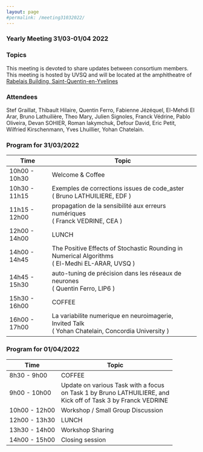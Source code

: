 ```yaml
---
layout: page
#permalink: /meeting31032022/
---
```

### Yearly Meeting 31/03-01/04 2022

### Topics 

This meeting is devoted to share updates between consortium members.
This meeting is hosted by UVSQ and will be located at the amphitheatre of [Rabelais Building, Saint-Quentin-en-Yvelines](https://www.uvsq.fr/acceder-au-batiment-francois-rabelais-a-guyancourt)


### Attendees

Stef Graillat, Thibault Hilaire, Quentin Ferro, Fabienne Jézéquel, El-Mehdi El Arar, Bruno Lathuilière, Theo Mary, Julien Signoles, Franck Védrine, Pablo Oliveira, Devan SOHIER, Roman Iakymchuk, Defour David, Eric Petit, Wilfried Kirschenmann, Yves Lhuillier, Yohan Chatelain.

### Program for 31/03/2022

| Time          | Topic  |
| ------------- | ------ |
| 10h00 - 10h30 | Welcome & Coffee|
| 10h30 - 11h15 | Exemples de corrections issues de code_aster <br> ( Bruno LATHUILIERE, EDF ) |
| 11h15 - 12h00 | propagation de la sensibilité aux erreurs numériques <br> ( Franck VEDRINE, CEA )  |
| 12h00 - 14h00 | LUNCH |
| 14h00 - 14h45 | The Positive Effects of Stochastic Rounding in Numerical Algorithms <br> ( El-Medhi EL-ARAR, UVSQ ) |
| 14h45 - 15h30 | auto-tuning de précision dans les réseaux de neurones <br> ( Quentin Ferro, LIP6 ) |
| 15h30 - 16h00 | COFFEE |
| 16h00 - 17h00 | La variabilite numerique en neuroimagerie, Invited Talk <br> ( Yohan Chatelain, Concordia University ) |


### Program for 01/04/2022

| Time          | Topic  |
| ------------- | ------ |
|  8h30 -  9h00 | COFFEE |
|  9h00 - 10h00 | Update on various Task with a focus <br> on Task 1 by Bruno LATHUILIERE, and <br> Kick off of Task 3 by Franck VEDRINE |
| 10h00 - 12h00 | Workshop / Small Group Discussion |
| 12h00 - 13h30 | LUNCH |
| 13h30 - 14h00 | Workshop Sharing |  
| 14h00 - 15h00 | Closing session | 

